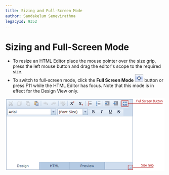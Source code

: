 ```yaml
---
title: Sizing and Full-Screen Mode
author: Sandakelum Senevirathna
legacyId: 9352
---
```

# Sizing and Full-Screen Mode
* To resize an HTML Editor place the mouse pointer over the size grip, press the left mouse button and drag the editor's scope to the required size.
* To switch to full-screen mode, click the **Full Screen Mode** ![ASPxHtmlEditor_FullScreenButton](../../../images/img13288.png)  button or press F11 while the HTML Editor has focus. Note that this mode is in effect for the Design View only.

![ASPxHtmlEditor-FullScreen](../../../images/img11279.png)